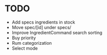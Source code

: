 # TODO

- Add specs ingredients in stock
- Move spec/[id] under specs/
- Improve IngredientCommand search sorting
- Buy priority
- Rum categorization
- Select mode
